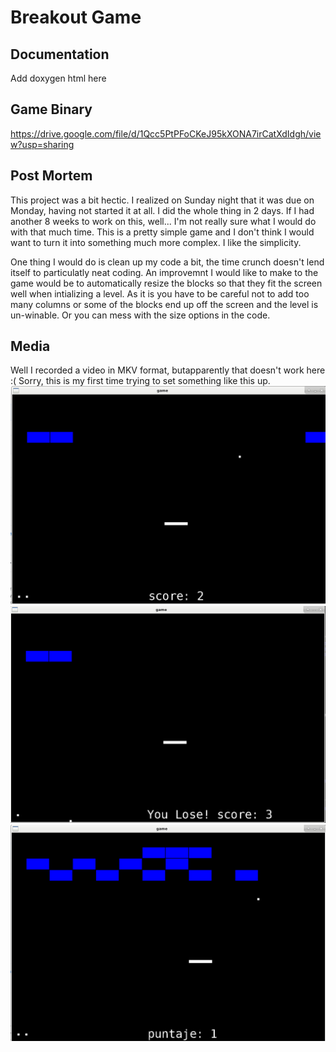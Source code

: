# Breakout Game

## Documentation

Add doxygen html here

## Game Binary

https://drive.google.com/file/d/1Qcc5PtPFoCKeJ95kXONA7irCatXdIdgh/view?usp=sharing

## Post Mortem

This project was a bit hectic.  I realized on Sunday night that it was due on Monday, having not started it at all.  I did the whole thing in 2 days.
If I had another 8 weeks to work on this, well... I'm not really sure what I would do with that much time.  This is a pretty simple game and I don't think I would want to turn it into something much more complex.  I like the simplicity.

One thing I would do is clean up my code a bit, the time crunch doesn't lend itself to particulatly neat coding.  An improvemnt I would like to make to the game would be to automatically resize the blocks so that they fit the screen well when intializing a level.  As it is you have to be careful not to add too many columns or some of the blocks end up off the screen and the level is un-winable.  Or you can mess with the size options in the code.

## Media
Well I recorded a video in MKV format, butapparently that doesn't work here :(
Sorry, this is my first time trying to set something like this up.
<img src="1.PNG">
<img src="2.PNG">
<img src="3.PNG">
